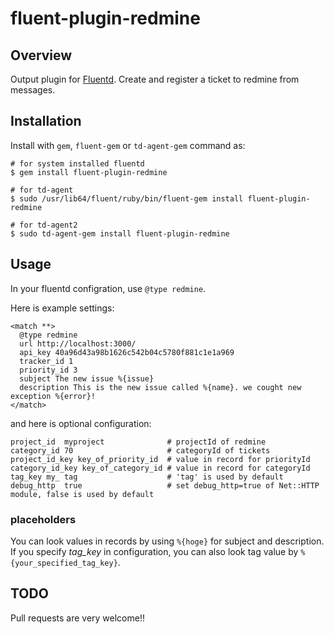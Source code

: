 # fluent-plugin-redmine

## Overview

Output plugin for [Fluentd](http://fluentd.org). Create and register a ticket to redmine from messages.

## Installation

Install with `gem`, `fluent-gem` or `td-agent-gem` command as:

```
# for system installed fluentd
$ gem install fluent-plugin-redmine

# for td-agent
$ sudo /usr/lib64/fluent/ruby/bin/fluent-gem install fluent-plugin-redmine

# for td-agent2
$ sudo td-agent-gem install fluent-plugin-redmine
```

## Usage

In your fluentd configration, use `@type redmine`.

Here is example settings:

    <match **>
      @type redmine
      url http://localhost:3000/
      api_key 40a96d43a98b1626c542b04c5780f881c1e1a969
      tracker_id 1
      priority_id 3
      subject The new issue %{issue}
      description This is the new issue called %{name}. we cought new exception %{error}!
    </match>


and here is optional configuration:

    project_id  myproject              # projectId of redmine
    category_id 70                     # categoryId of tickets
    project_id_key key_of_priority_id  # value in record for priorityId
    category_id_key key_of_category_id # value in record for categoryId
    tag_key my_ tag                    # 'tag' is used by default
    debug_http  true                   # set debug_http=true of Net::HTTP module, false is used by default


### placeholders

You can look values in records by using `%{hoge}` for subject and description. If you specify *tag_key* in configuration, you can also look tag value by `%{your_specified_tag_key}`.

## TODO

Pull requests are very welcome!!
